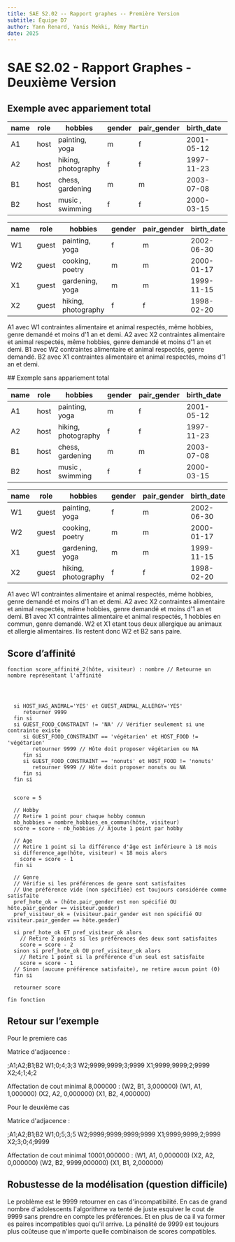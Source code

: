 ```yaml
---
title: SAE S2.02 -- Rapport graphes -- Première Version
subtitle: Équipe D7
author: Yann Renard, Yanis Mekki, Rémy Martin 
date: 2025
---
```


# SAE S2.02 - Rapport Graphes - Deuxième Version

## Exemple avec appariement total

| name | role    | hobbies             | gender | pair_gender | birth_date  | HOST_HAS_ANIMAL | HOST_FOOD
|------|---------|---------------------|--------|-------------|-------------|-----------------|-------------
| A1   | host    | painting, yoga      | m      | f           | 2001-05-12  | YES             | NA
| A2   | host    | hiking, photography | f      | f           | 1997-11-23  | YES             | nonuts
| B1   | host    | chess, gardening    | m      | m           | 2003-07-08  | NO              | vegetarian
| B2   | host    | music  , swimming   | f      | f           | 2000-03-15  | NO              | NA

| name | role    | hobbies           | gender | pair_gender | birth_date  | GUEST_ANIMAL_ALLERGY |  GUEST_FOOD_CONSTRAINT 
|------|---------|-------------------|--------|-------------|-------------|-----------------------|-------------------------
| W1    | guest  | painting, yoga    | f      | m           | 2002-06-30  | NO                    | NA
| W2    | guest  | cooking, poetry   | m      | m           | 2000-01-17 | YES                   | vegetarian
| X1    | guest  | gardening, yoga   | m      | m           | 1999-11-15  | YES                   | NA
| X2    | guest  | hiking, photography |  f  | f       | 1998-02-20  | NO                    | nonuts

A1 avec W1 contraintes alimentaire et animal respectés, même hobbies, genre demandé et moins d'1 an et demi.
A2 avec X2 contraintes alimentaire et animal respectés, même hobbies, genre demandé et moins d'1 an et demi.
B1 avec W2 contraintes alimentaire et animal respectés, genre demandé.
B2 avec X1 contraintes alimentaire et animal respectés, moins d'1 an et demi.

## Exemple sans appariement total

| name | role    | hobbies             | gender | pair_gender | birth_date  | HOST_HAS_ANIMAL | HOST_FOOD
|------|---------|---------------------|--------|-------------|-------------|-----------------|-------------
| A1   | host    | painting, yoga      | m      | f           | 2001-05-12  | YES             | vegetarian
| A2   | host    | hiking, photography | f      | f           | 1997-11-23  | YES             | nonuts
| B1   | host    | chess, gardening    | m      | m           | 2003-07-08  | NO              | nonuts
| B2   | host    | music  , swimming   | f      | f           | 2000-03-15  | YES              | NA

| name | role    | hobbies           | gender | pair_gender | birth_date  | GUEST_ANIMAL_ALLERGY |  GUEST_FOOD_CONSTRAINT 
|------|---------|-------------------|--------|-------------|-------------|-----------------------|-------------------------
| W1    | guest  | painting, yoga    | f      | m           | 2002-06-30  | NO                    | NA
| W2    | guest  | cooking, poetry   | m      | m           | 2000-01-17 | YES                   | vegetarian
| X1    | guest  | gardening, yoga   | m      | m           | 1999-11-15  | YES                   | nonuts
| X2    | guest  | hiking, photography |  f  | f       | 1998-02-20  | NO                    | nonuts

A1 avec W1 contraintes alimentaire et animal respectés, même hobbies, genre demandé et moins d'1 an et demi.
A2 avec X2 contraintes alimentaire et animal respectés, même hobbies, genre demandé et moins d'1 an et demi.
B1 avec X1 contraintes alimentaire et animal respectés, 1 hobbies en commun, genre demandé.
W2 et X1 etant tous deux allergique au animaux et allergie alimentaires. Ils restent donc W2 et B2 sans paire.

## Score d’affinité

```
fonction score_affinité_2(hôte, visiteur) : nombre // Retourne un nombre représentant l'affinité




  si HOST_HAS_ANIMAL='YES' et GUEST_ANIMAL_ALLERGY='YES'
     retourner 9999
  fin si 
  si GUEST_FOOD_CONSTRAINT != 'NA' // Vérifier seulement si une contrainte existe
     si GUEST_FOOD_CONSTRAINT == 'végétarien' et HOST_FOOD != 'végétarien'
        retourner 9999 // Hôte doit proposer végétarien ou NA
     fin si
     si GUEST_FOOD_CONSTRAINT == 'nonuts' et HOST_FOOD != 'nonuts'
        retourner 9999 // Hôte doit proposer nonuts ou NA
     fin si
  fin si


  score = 5

  // Hobby
  // Retire 1 point pour chaque hobby commun
  nb_hobbies = nombre_hobbies_en_commun(hôte, visiteur)
  score = score - nb_hobbies // Ajoute 1 point par hobby

  // Age
  // Retire 1 point si la différence d'âge est inférieure à 18 mois
  si difference_age(hôte, visiteur) < 18 mois alors 
    score = score - 1
  fin si

  // Genre
  // Vérifie si les préférences de genre sont satisfaites
  // Une préférence vide (non spécifiée) est toujours considérée comme satisfaite
  pref_hote_ok = (hôte.pair_gender est non spécifié OU hôte.pair_gender == visiteur.gender)
  pref_visiteur_ok = (visiteur.pair_gender est non spécifié OU visiteur.pair_gender == hôte.gender)

  si pref_hote_ok ET pref_visiteur_ok alors
    // Retire 2 points si les préférences des deux sont satisfaites
    score = score - 2
  sinon si pref_hote_ok OU pref_visiteur_ok alors
    // Retire 1 point si la préférence d'un seul est satisfaite
    score = score - 1
  // Sinon (aucune préférence satisfaite), ne retire aucun point (0)
  fin si

  retourner score

fin fonction
```


## Retour sur l’exemple

Pour le premiere cas

Matrice d'adjacence :

;A1;A2;B1;B2 
W1;0;4;3;3 
W2;9999;9999;3;9999 
X1;9999;9999;2;9999 
X2;4;1;4;2


Affectation de cout minimal 8,000000 :
(W2, B1, 3,000000)
(W1, A1, 1,000000)
(X2, A2, 0,000000)
(X1, B2, 4,000000)

Pour le deuxième cas

Matrice d'adjacence :

;A1;A2;B1;B2
W1;0;5;3;5
W2;9999;9999;9999;9999
X1;9999;9999;2;9999
X2;3;0;4;9999

Affectation de cout minimal 10001,000000 :
(W1, A1, 0,000000)
(X2, A2, 0,000000)
(W2, B2, 9999,000000)
(X1, B1, 2,000000)

## Robustesse de la modélisation (question difficile)

Le problème est le 9999 retourner en cas d'incompatibilité. En cas de grand nombre d'adolescents l'algorithme va tenté de juste esquiver le cout de 9999 sans prendre en compte les préférences. Et en plus de ca il va former es paires incompatibles quoi qu'il arrive.
La pénalité de 9999 est toujours plus coûteuse que n'importe quelle combinaison de scores compatibles.